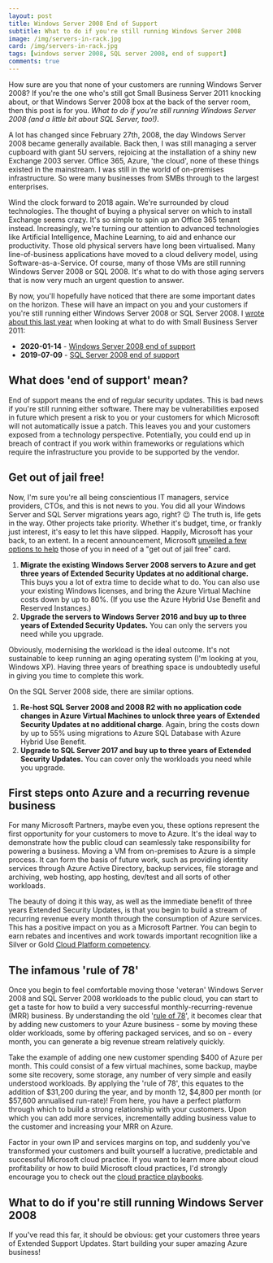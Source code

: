 ```yaml
---
layout: post
title: Windows Server 2008 End of Support
subtitle: What to do if you're still running Windows Server 2008
image: /img/servers-in-rack.jpg
card: /img/servers-in-rack.jpg
tags: [windows server 2008, SQL server 2008, end of support]
comments: true
---
```


<p>How sure are you that none of your customers are running Windows Server 2008? If you're the one who's still got Small Business Server 2011 knocking about, or that Windows Server 2008 box at the back of the server room, then this post is for you. <em>What to do if you're still running Windows Server 2008 (and a little bit about SQL Server, too!)</em>.</p>

<p>A lot has changed since February 27th, 2008, the day Windows Server 2008 became generally available. Back then, I was still managing a server cupboard with giant 5U servers, rejoicing at the installation of a shiny new Exchange 2003 server. Office 365, Azure, 'the cloud', none of these things existed in the mainstream. I was still in the world of on-premises infrastructure. So were many businesses from SMBs through to the largest enterprises.</p>

<p>Wind the clock forward to 2018 again. We're surrounded by cloud technologies. The thought of buying a physical server on which to install Exchange seems crazy. It's so simple to spin up an Office 365 tenant instead. Increasingly, we're turning our attention to advanced technologies like Artificial Intelligence, Machine Learning, to aid and enhance our productivity. Those old physical servers have long been virtualised. Many line-of-business applications have moved to a cloud delivery model, using Software-as-a-Service. Of course, many of those VMs are still running Windows Server 2008 or SQL 2008. It's what to do with those aging servers that is now very much an urgent question to answer.</p>

<p>By now, you'll hopefully have noticed that there are some important dates on the horizon. These will have an impact on you and your customers if you're still running either Windows Server 2008 or SQL Server 2008. I <a href="https://jamesbmarshall.com/2017/03/24/moving-small-business-server-to-microsoft-azure/">wrote about this last year</a> when looking at what to do with Small Business Server 2011:</p>

<ul><li><strong>2020-01-14</strong> - <a href="https://www.microsoft.com/en-us/cloud-platform/windows-server-2008">Windows Server 2008 end of support</a></li><li><strong>2019-07-09</strong> - <a href="https://www.microsoft.com/en-gb/sql-server/sql-server-2008">SQL Server 2008 end of support</a></li></ul>

<h2>What does 'end of support' mean?</h2>

<p>End of support means the end of regular security updates. This is bad news if you're still running either software. There may be vulnerabilities exposed in future which present a risk to you or your customers for which Microsoft will not automatically issue a patch. This leaves you and your customers exposed from a technology perspective. Potentially, you could end up in breach of contract if you work within frameworks or regulations which require the infrastructure you provide to be supported by the vendor.</p>

<h2>Get out of jail free!</h2>

<p>Now, I'm sure you're all being conscientious IT managers, service providers, CTOs, and this is not news to you. You did all your Windows Server and SQL Server migrations years ago, right? 😉 The truth is, life gets in the way. Other projects take priority. Whether it's budget, time, or frankly just interest, it's easy to let this have slipped. Happily, Microsoft has your back, to an extent. In a recent announcement, Microsoft <a href="https://www.microsoft.com/en-gb/cloud-platform/windows-sql-server-2008">unveiled a few options to help</a> those of you in need of a "get out of jail free" card.</p>

<ol><li><strong>Migrate the existing Windows Server 2008 servers to Azure and get three years of Extended Security Updates at no additional charge.</strong> This buys you a lot of extra time to decide what to do. You can also use your existing Windows licenses, and bring the Azure Virtual Machine costs down by up to 80%. (If you use the Azure Hybrid Use Benefit and Reserved Instances.)</li><li><strong>Upgrade the servers to Windows Server 2016 and buy up to three years of Extended Security Updates.</strong> You can only the servers you need while you upgrade.</li></ol>

<p>Obviously, modernising the workload is the ideal outcome. It's not sustainable to keep running an aging operating system (I'm looking at you, Windows XP). Having three years of breathing space is undoubtedly useful in giving you time to complete this work.</p>

<p>On the SQL Server 2008 side, there are similar options.</p>

<ol><li><strong>Re-host SQL Server 2008 and 2008 R2 with no application code changes in Azure Virtual Machines to unlock three years of Extended Security Updates at no additional charge</strong>. Again, bring the costs down by up to 55% using migrations to Azure SQL Database with Azure Hybrid Use Benefit.</li><li><strong>Upgrade to SQL Server 2017 and buy up to three years of Extended Security Updates.</strong> You can cover only the workloads you need while you upgrade.</li></ol>

<h2>First steps onto Azure and a recurring revenue business</h2>

<p>For many Microsoft Partners, maybe even you, these options represent the first opportunity for your customers to move to Azure. It's the ideal way to demonstrate how the public cloud can seamlessly take responsibility for powering a business. Moving a VM from on-premises to Azure is a simple process. It can form the basis of future work, such as providing identity services through Azure Active Directory, backup services, file storage and archiving, web hosting, app hosting, dev/test and all sorts of other workloads.</p>

<p>The beauty of doing it this way, as well as the immediate benefit of three years Extended Security Updates, is that you begin to build a stream of recurring revenue every month through the consumption of Azure services. This has a positive impact&nbsp;on you as a Microsoft Partner. You can begin to earn rebates and incentives and work towards important recognition like a Silver or Gold <a href="https://partner.microsoft.com/en-gb/membership/cloud-platform-competency">Cloud Platform competency</a>.</p>

<h2>The infamous 'rule of 78'</h2>

<p>Once you begin to feel comfortable moving those 'veteran' Windows Server 2008 and SQL Server 2008 workloads to the public cloud, you can start to get a taste for how to build a very successful monthly-recurring-revenue (MRR) business. By understanding the old '<a href="https://www.intelliverse.com/blog/what-is-the-rule-of-78-and-how-does-it-apply-to-sales/">rule of 78</a>', it becomes clear that by adding new customers to your Azure business - some by moving these older workloads, some by offering packaged services, and so on - every month, you can generate a big revenue stream relatively quickly.</p>

<p>Take the example of adding one new customer spending $400 of Azure per month. This could consist of a few virtual machines, some backup, maybe some site recovery, some storage, any number of very simple and easily understood workloads. By applying the 'rule of 78', this equates to the addition of $31,200 during the&nbsp;year, and by month 12, $4,800 per month (or $57,600 annualised run-rate)! From here, you have a perfect platform through which to build a strong relationship with your customers. Upon which you can add more services, incrementally adding business value to the customer and increasing your MRR on Azure.</p>

<p>Factor in your own IP and services margins on top, and suddenly you've transformed your customers and built yourself a lucrative, predictable and successful Microsoft cloud practice. If you want to learn more about cloud profitability or how to build Microsoft cloud practices, I'd strongly encourage you to check out the <a href="https://partner.microsoft.com/en-cy/campaigns/cloud-practice-playbooks">cloud practice playbooks</a>.</p>

<h2>What to do if you're still running Windows Server 2008</h2>

<p>If you've read this far, it should be obvious: get your customers three years of Extended Support Updates. Start building your super amazing Azure business!</p>